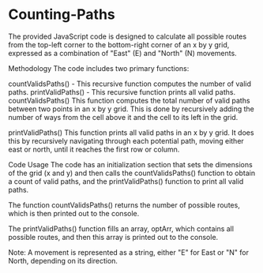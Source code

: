 # Counting-Paths
The provided JavaScript code is designed to calculate all possible routes from the top-left corner to the bottom-right corner of an x by y grid, expressed as a combination of "East" (E) and "North" (N) movements.

Methodology
The code includes two primary functions:

countValidsPaths() - This recursive function computes the number of valid paths.
printValidPaths() - This recursive function prints all valid paths.
countValidsPaths()
This function computes the total number of valid paths between two points in an x by y grid. This is done by recursively adding the number of ways from the cell above it and the cell to its left in the grid.

printValidPaths()
This function prints all valid paths in an x by y grid. It does this by recursively navigating through each potential path, moving either east or north, until it reaches the first row or column.

Code Usage
The code has an initialization section that sets the dimensions of the grid (x and y) and then calls the countValidsPaths() function to obtain a count of valid paths, and the printValidPaths() function to print all valid paths.

The function countValidsPaths() returns the number of possible routes, which is then printed out to the console.

The printValidPaths() function fills an array, optArr, which contains all possible routes, and then this array is printed out to the console.

Note: A movement is represented as a string, either "E" for East or "N" for North, depending on its direction.
